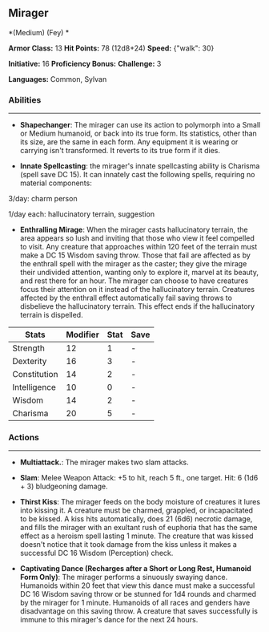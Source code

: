 ## Mirager
*(Medium) (Fey) *

**Armor Class:** 13
**Hit Points:** 78 (12d8+24)
**Speed:** {"walk": 30}

**Initiative:** 16
**Proficiency Bonus:**
**Challenge:** 3

**Languages:** Common, Sylvan

### Abilities
 --- 
- **Shapechanger**: The mirager can use its action to polymorph into a Small or Medium humanoid, or back into its true form. Its statistics, other than its size, are the same in each form. Any equipment it is wearing or carrying isn't transformed. It reverts to its true form if it dies.

- **Innate Spellcasting**: the mirager's innate spellcasting ability is Charisma (spell save DC 15). It can innately cast the following spells, requiring no material components:

3/day: charm person

1/day each: hallucinatory terrain, suggestion

- **Enthralling Mirage**: When the mirager casts hallucinatory terrain, the area appears so lush and inviting that those who view it feel compelled to visit. Any creature that approaches within 120 feet of the terrain must make a DC 15 Wisdom saving throw. Those that fail are affected as by the enthrall spell with the mirager as the caster; they give the mirage their undivided attention, wanting only to explore it, marvel at its beauty, and rest there for an hour. The mirager can choose to have creatures focus their attention on it instead of the hallucinatory terrain. Creatures affected by the enthrall effect automatically fail saving throws to disbelieve the hallucinatory terrain. This effect ends if the hallucinatory terrain is dispelled.



| Stats | Modifier | Stat | Save
| ---- | ---- | ---- | ---- |
| Strength | 12 | 1 | - |
| Dexterity | 16 | 3 | - |
| Constitution | 14 | 2 | - |
| Intelligence | 10 | 0 | - |
| Wisdom | 14 | 2 | - |
| Charisma | 20 | 5 | - |

### Actions
 --- 
- **Multiattack.**: The mirager makes two slam attacks.

- **Slam**: Melee Weapon Attack: +5 to hit, reach 5 ft., one target. Hit: 6 (1d6 + 3) bludgeoning damage.

- **Thirst Kiss**: The mirager feeds on the body moisture of creatures it lures into kissing it. A creature must be charmed, grappled, or incapacitated to be kissed. A kiss hits automatically, does 21 (6d6) necrotic damage, and fills the mirager with an exultant rush of euphoria that has the same effect as a heroism spell lasting 1 minute. The creature that was kissed doesn't notice that it took damage from the kiss unless it makes a successful DC 16 Wisdom (Perception) check.

- **Captivating Dance (Recharges after a Short or Long Rest, Humanoid Form Only)**: The mirager performs a sinuously swaying dance. Humanoids within 20 feet that view this dance must make a successful DC 16 Wisdom saving throw or be stunned for 1d4 rounds and charmed by the mirager for 1 minute. Humanoids of all races and genders have disadvantage on this saving throw. A creature that saves successfully is immune to this mirager's dance for the next 24 hours.

